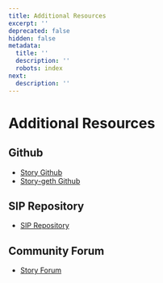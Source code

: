 ```yaml
---
title: Additional Resources
excerpt: ''
deprecated: false
hidden: false
metadata:
  title: ''
  description: ''
  robots: index
next:
  description: ''
---
```


# Additional Resources

## Github

- [Story Github](https://github.com/piplabs/story)
- [Story-geth Github](https://github.com/piplabs/story-geth)

## SIP Repository

- [SIP Repository](https://github.com/storyprotocol/SIPs)

## Community Forum

- [Story Forum](https://forum.story.foundation/)
